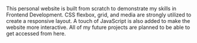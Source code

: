 This personal website is built from scratch to demonstrate my skills in Frontend Development. CSS flexbox, grid, and media are strongly utilized to create a responsive layout. A touch of JavaScript is also added to make the website more interactive. All of my future projects are planned to be able to get accessed from here.
